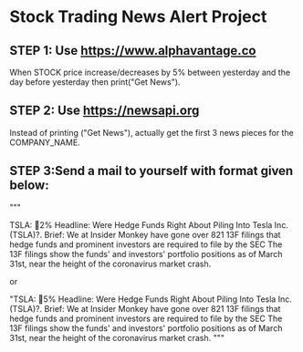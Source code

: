 # Stock Trading News Alert Project

## STEP 1: Use https://www.alphavantage.co

When STOCK price increase/decreases by 5% between yesterday and the day before yesterday then print("Get News").

## STEP 2: Use https://newsapi.org
 Instead of printing ("Get News"), actually get the first 3 news pieces for the COMPANY_NAME. 

## STEP 3:Send a mail to yourself with format given below:

"""

TSLA: 🔺2%
Headline: Were Hedge Funds Right About Piling Into Tesla Inc. (TSLA)?. 
Brief: We at Insider Monkey have gone over 821 13F filings that hedge funds and prominent investors are required to file by the SEC The 13F filings show the funds' and investors' portfolio positions as of March 31st, near the height of the coronavirus market crash.

or

"TSLA: 🔻5%
Headline: Were Hedge Funds Right About Piling Into Tesla Inc. (TSLA)?. 
Brief: We at Insider Monkey have gone over 821 13F filings that hedge funds and prominent investors are required to file by the SEC The 13F filings show the funds' and investors' portfolio positions as of March 31st, near the height of the coronavirus market crash.
"""